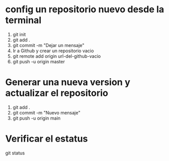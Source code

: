 <h1>config un repositorio nuevo desde la terminal</h1>
<ol>
    <li>git init</li> <!-- iniciar un repositorio vacio en nuestra carpeta -->
    <li>git add .</li><!-- agregar archivos nuevos y con cambios a la version actrual -->
    <li>git commit -m "Dejar un mensaje"</li> <!-- crea nueva version -->
    <li>Ir a Github y crear un repositorio vacio</li>
    <li>git remote add origin url-del-github-vacio</li> <!-- enlaza el repositorio de la cuenta con el de la carpeta -->
    <li>git push -u origin master</li> <!-- actualiza la version actual de nuestra carpeta en el repositorio de nuestra cuenta -->
</ol>
<h1>Generar una nueva version y actualizar el repositorio</h1>
<ol>
    <li>git add .</li><!-- agregar archivos nuevos y con cambios a la version actrual -->
    <li>git commit -m "Nuevo mensaje"</li> <!-- crea nueva version -->
    <li>git push -u origin main</li> <!-- actualiza la version actual de nuestra carpeta en el repositorio de nuestra cuenta -->
</ol>

<h1>Verificar el estatus</h1>

<p>git status</p>